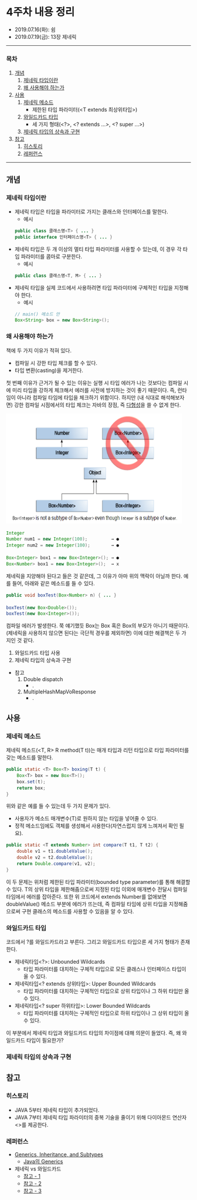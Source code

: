 4주차 내용 정리
=========
* 2019.07.16(화): 쉼
* 2019.07.19(금): 13장 제네릭
- - - - -
### 목차
1. [개념](#개념)
	1. [제네릭 타입이란](#제네릭-타입이란)
	2. [왜 사용해야 하는가](#왜-사용해야-하는가)
2. [사용](#사용)
	1. [제네릭 메소드](#제네릭-메소드)
		* 제한된 타입 파라미터(<T extends 최상위타입>)
	2. [와일드카드 타입](#와일드카드-타입)
		* 세 가지 형태(<?>, <? extends ...>, <? super ...>)
	3. [제네릭 타입의 상속과 구현](#제네릭-타입의-상속과-구현)
3. [참고](#참고)
	1. [히스토리](#히스토리)
	2. [레퍼런스](#레퍼런스)

- - - - -

## 개념 
### 제네릭 타입이란
* 제네릭 타입은 타입을 파라미터로 가지는 클래스와 인터페이스를 말한다.
	* 예시  
	```java
	public class 클래스명<T> { ... }
	public interface 인터페이스명<T> { ... }
	```
* 제네릭 타입은 두 개 이상의 멀티 타입 파라미터를 사용할 수 있는데, 이 경우 각 타입 파라미터를 콤마로 구분한다.
	* 예시  
	```java
	public class 클래스명<T, M> { ... }
	```
* 제네릭 타입을 실제 코드에서 사용하려면 타입 파라미터에 구체적인 타입을 지정해야 한다.
	* 예시  
	```java
	// main() 메소드 안
	Box<String> box = new Box<String>();
	```

### 왜 사용해야 하는가
책에 두 가지 이유가 적혀 있다.

* 컴파일 시 강한 타입 체크를 할 수 있다.
* 타입 변환(casting)을 제거한다.

첫 번째 이유가 근거가 될 수 있는 이유는 실행 시 타입 에러가 나는 것보다는 컴파일 시에 미리 타입을 강하게 체크해서 에러를 사전에 방지하는 것이 좋기 때문이다. 즉, 런타임이 아니라 컴파일 타임에 타입을 체크하기 위함이다. 하지만 (내 식대로 해석해보자면) 강한 컴파일 시점에서의 타입 체크는 자바의 장점, 즉 [다형성](https://brunch.co.kr/@mystoryg/60)을 쓸 수 없게 한다.  

<img src="../img/generics_1.png" width="480" height="300"></br>

```java
Integer
Number num1 = new Integer(100);         → ●
Integer num2 = new Integer(100);        → ●

Box<Integer> box1 = new Box<Integer>(); → ●
Box<Number> box1 = new Box<Integer>();  → x
```

제네릭을 지양해야 된다고 들은 것 같은데, 그 이유가 아마 위의 맥락이 아닐까 한다. 예를 들어, 아래와 같은 메소드를 들 수 있다.  

```java
public void boxTest(Box<Number> n) { ... }

boxTest(new Box<Double>());
boxTest(new Box<Integer>());
```

컴파일 에러가 발생한다. 쭉 얘기했듯 Box<Number>는 Box<Double> 혹은 Box<Integer>의 부모가 아니기 때문이다. (제네릭을 사용하지 않으면 된다는 극단적 경우를 제외하면) 이에 대한 해결책은 두 가지인 것 같다.

1. 와일드카드 타입 사용
2. 제네릭 타입의 상속과 구현

* 참고
	1. Double dispatch
		* .
	2. MultipleHashMapVoResponse
		* .

## 사용 
### 제네릭 메소드
제네릭 메소드(<T, R> R method(T t))는 매개 타입과 리턴 타입으로 타입 파라미터를 갖는 메소드를 말한다.  

```java
public static <T> Box<T> boxing(T t) {
	Box<T> box = new Box<T>();
	box.set(t);
	return box;
}
```

위와 같은 예를 들 수 있는데 두 가지 문제가 있다.  

* 사용자가 메소드 매개변수(T)로 원하지 않는 타입을 넣어줄 수 있다.
* 정적 메소드임에도 객체를 생성해서 사용한다(자연스럽지 않게 느껴져서 확인 필요).

```java
public static <T extends Number> int compare(T t1, T t2) {
	double v1 = t1.doubleValue();
	double v2 = t2.doubleValue();
	return Double.compare(v1, v2);
}
```

이 두 문제는 위처럼 제한된 타입 파라미터(bounded type parameter)를 통해 해결할 수 있다. T의 상위 타입을 제한해줌으로써 지정된 타입 이외에 매개변수 전달시 컴파일 타임에서 에러를 잡아준다. 또한 위 코드에서 extends Number를 없애보면 doubleValue() 메소드 부분에 에러가 뜨는데, 즉 컴파일 타임에 상위 타입을 지정해줌으로써 구현 클래스의 메소드를 사용할 수 있음을 알 수 있다.  

### 와일드카드 타입

코드에서 ?를 와일드카드라고 부른다. 그리고 와일드카드 타입으론 세 가지 형태가 존재한다.  

* 제네릭타입<?>: Unbounded Wildcards
	* 타입 파라미터를 대치하는 구체적 타입으로 모든 클래스나 인터페이스 타입이 올 수 있다.
* 제네릭타입<? extends 상위타입>: Upper Bounded Wildcards
	* 타입 파라미터를 대치하는 구체적인 타입으로 상위 타입이나 그 하위 타입만 올 수 있다.
* 제네릭타입<? super 하위타입>: Lower Bounded Wildcards
	* 타입 파라미터를 대치하는 구체적인 타입으로 하위 타입이나 그 상위 타입이 올 수 있다.

이 부분에서 제네릭 타입과 와일드카드 타입의 차이점에 대해 의문이 들었다. 즉, 왜 와일드카드 타입이 필요한가?  



### 제네릭 타입의 상속과 구현

## 참고

### 히스토리
* JAVA 5부터 제네릭 타입이 추가되었다.
* JAVA 7부터 제네릭 타입 파라미터의 중복 기술을 줄이기 위해 다이아몬드 연산자 <>를 제공한다.

### 레퍼런스
* [Generics, Inheritance, and Subtypes](https://docs.oracle.com/javase/tutorial/java/generics/inheritance.html)
	* [Java의 Generics](https://medium.com/@joongwon/java-java%EC%9D%98-generics-604b562530b3)
* 제네릭 vs 와일드카드
	* [참고 - 1](https://www.slipp.net/questions/202)
	* [참고 - 2](https://okky.kr/article/355001)
	* [참고 - 3](https://creator1022.tistory.com/142)
